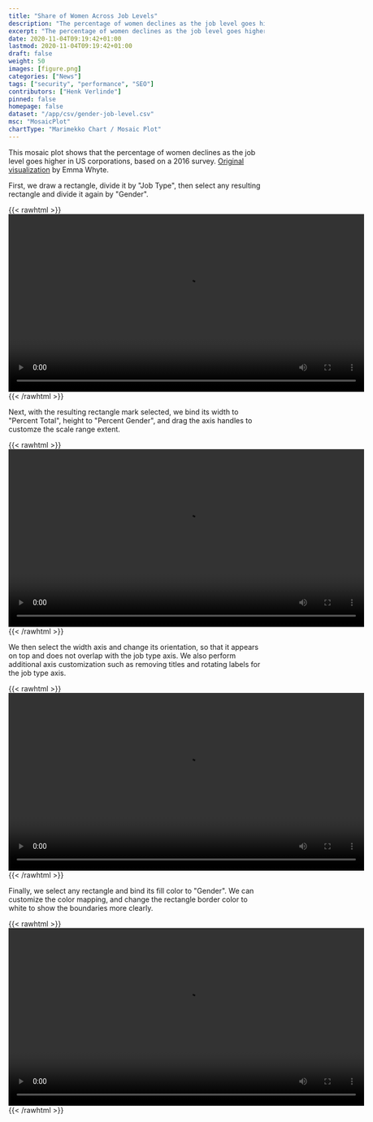 ```yaml
---
title: "Share of Women Across Job Levels"
description: "The percentage of women declines as the job level goes higher."
excerpt: "The percentage of women declines as the job level goes higher in US corporations."
date: 2020-11-04T09:19:42+01:00
lastmod: 2020-11-04T09:19:42+01:00
draft: false
weight: 50
images: [figure.png]
categories: ["News"]
tags: ["security", "performance", "SEO"]
contributors: ["Henk Verlinde"]
pinned: false
homepage: false
dataset: "/app/csv/gender-job-level.csv"
msc: "MosaicPlot"
chartType: "Marimekko Chart / Mosaic Plot"
---
```

This mosaic plot shows that the percentage of women declines as the job level goes higher in US corporations, based on a 2016 survey. [Original visualization](http://www.womanindata.co.uk/2017/02/workout-wednesday-week-8-marimekko.html) by Emma Whyte.

First, we draw a rectangle, divide it by "Job Type", then select any resulting rectangle and divide it again by "Gender". 

{{< rawhtml >}} 
<video width=700px class="tutorial-video" controls>
    <source src="/videos/gallery/mosaic-1.mov" type="video/mp4">
    Your browser does not support the video tag.  
</video>
{{< /rawhtml >}}

Next, with the resulting rectangle mark selected, we bind its width to "Percent Total", height to "Percent Gender", and drag the axis handles to customze the scale range extent.  

{{< rawhtml >}} 
<video width=700px class="tutorial-video" controls>
    <source src="/videos/gallery/mosaic-2.mov" type="video/mp4">
    Your browser does not support the video tag.  
</video>
{{< /rawhtml >}}

We then select the width axis and change its orientation, so that it appears on top and does not overlap with the job type axis. We also perform additional axis customization such as removing titles and rotating labels for the job type axis.


{{< rawhtml >}} 
<video width=700px class="tutorial-video" controls>
    <source src="/videos/gallery/mosaic-3.mov" type="video/mp4">
    Your browser does not support the video tag.  
</video>
{{< /rawhtml >}}

Finally, we select any rectangle and bind its fill color to "Gender". We can customize the color mapping, and change the rectangle border color to white to show the boundaries more clearly.

{{< rawhtml >}} 
<video width=700px class="tutorial-video" controls>
    <source src="/videos/gallery/mosaic-4.mov" type="video/mp4">
    Your browser does not support the video tag.  
</video>
{{< /rawhtml >}}

